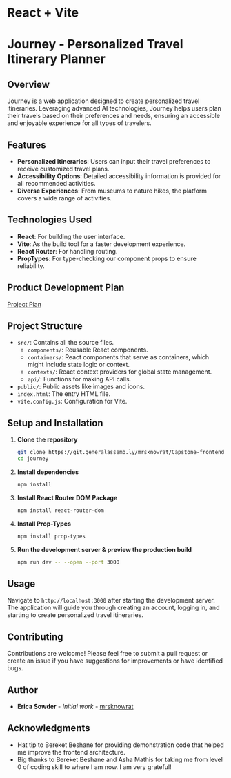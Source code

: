 # React + Vite
# Journey - Personalized Travel Itinerary Planner

## Overview
Journey is a web application designed to create personalized travel itineraries. Leveraging advanced AI technologies, Journey helps users plan their travels based on their preferences and needs, ensuring an accessible and enjoyable experience for all types of travelers.

## Features
- **Personalized Itineraries**: Users can input their travel preferences to receive customized travel plans.
- **Accessibility Options**: Detailed accessibility information is provided for all recommended activities.
- **Diverse Experiences**: From museums to nature hikes, the platform covers a wide range of activities.

## Technologies Used
- **React**: For building the user interface.
- **Vite**: As the build tool for a faster development experience.
- **React Router**: For handling routing.
- **PropTypes**: For type-checking our component props to ensure reliability.

## Product Development Plan
[Project Plan](https://docs.google.com/spreadsheets/d/1LJ4Vg0oFXCdw2MbK_QIZC1KIO36yN9MZ4ZBGtr_k8pM/edit?usp=sharing)


## Project Structure
- `src/`: Contains all the source files.
  - `components/`: Reusable React components.
  - `containers/`: React components that serve as containers, which might include state logic or context.
  - `contexts/`: React context providers for global state management.
  - `api/`: Functions for making API calls.
- `public/`: Public assets like images and icons.
- `index.html`: The entry HTML file.
- `vite.config.js`: Configuration for Vite.

## Setup and Installation
1. **Clone the repository**
   ```bash
   git clone https://git.generalassemb.ly/mrsknowrat/Capstone-frontend.git
   cd journey
   ```

2. **Install dependencies**
   ```bash
   npm install
   ```

3. **Install React Router DOM Package**
   ```bash
   npm install react-router-dom
   ```

4. **Install Prop-Types**
   ```bash
   npm install prop-types
   ```

5. **Run the development server & preview the production build**
   ```bash
   npm run dev -- --open --port 3000
   ```

## Usage
Navigate to `http://localhost:3000` after starting the development server. The application will guide you through creating an account, logging in, and starting to create personalized travel itineraries.

## Contributing
Contributions are welcome! Please feel free to submit a pull request or create an issue if you have suggestions for improvements or have identified bugs.

## Author
- **Erica Sowder** - *Initial work* - [mrsknowrat](https://git.generalassemb.ly/mrsknowrat)

## Acknowledgments
- Hat tip to Bereket Beshane for providing demonstration code that helped me improve the frontend architecture.
- Big thanks to Bereket Beshane and Asha Mathis for taking me from level 0 of coding skill to where I am now. I am very grateful!
